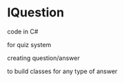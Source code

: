 # IQuestion

code in C#

for quiz system

creating question/answer

to build classes for any type of answer
